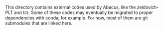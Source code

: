 This directory contains external codes used by Abacus, like the zeldovich-PLT and trz.
Some of these codes may eventually be migrated to proper dependencies with conda, for example.
For now, most of them are git submodules that are linked here.
